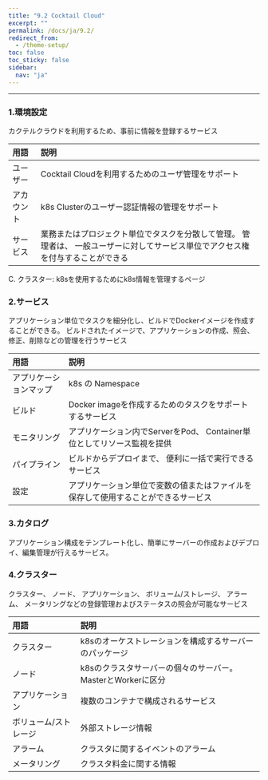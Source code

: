 ```yaml
---
title: "9.2 Cocktail Cloud"
excerpt: ""
permalink: /docs/ja/9.2/
redirect_from:
  - /theme-setup/
toc: false
toc_sticky: false
sidebar:
  nav: "ja"
---
```



---
### 1.環境設定

カクテルクラウドを利用するため、事前に情報を登録するサービス

| **用語** | **説明** |
| :--- | :--- |
| ユーザー | Cocktail Cloudを利用するためのユーザ管理をサポート |
| アカウント | k8s Clusterのユーザー認証情報の管理をサポート |
| サービス | 業務またはプロジェクト単位でタスクを分散して管理。 管理者は、 一般ユーザーに対してサービス単位でアクセス権を付与することができる |

C. クラスター: k8sを使用するためにk8s情報を管理するページ

### 2.サービス

アプリケーション単位でタスクを細分化し、ビルドでDockerイメージを作成することができる。 ビルドされたイメージで、アプリケーションの作成、照会、修正、削除などの管理を行うサービス

| **用語** | **説明** |
| :--- | :--- |
| アプリケーションマップ | k8s の Namespace |
| ビルド | Docker imageを作成するためのタスクをサポートするサービス |
| モニタリング | アプリケーション内でServerをPod、 Container単位としてリソース監視を提供 |
| パイプライン | ビルドからデプロイまで、 便利に一括で実行できるサービス |
| 設定 | アプリケーション単位で変数の値またはファイルを保存して使用することができるサービス |

### 3.カタログ

アプリケーション構成をテンプレート化し、簡単にサーバーの作成およびデプロイ、編集管理が行えるサービス。

### 4.クラスター

クラスター、 ノード、 アプリケーション、 ボリューム/ストレージ、 アラーム、 メータリングなどの登録管理およびステータスの照会が可能なサービス

| **用語** | **説明** |
| :--- | :--- |
| クラスター | k8sのオーケストレーションを構成するサーバーのパッケージ |
| ノード | k8sのクラスタサーバーの個々のサーバー。MasterとWorkerに区分 |
| アプリケーション | 複数のコンテナで構成されるサービス |
| ボリューム/ストレージ | 外部ストレージ情報 |
| アラーム | クラスタに関するイベントのアラーム |
| メータリング | クラスタ料金に関する情報 |

